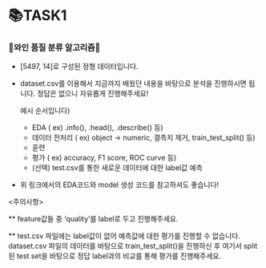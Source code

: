 # 📚TASK1

### 🍷와인 품질 분류 알고리즘🍇

- [5497, 14]로 구성된 정형 데이터입니다.
- dataset.csv를 이용해서 지금까지 배웠던 내용을 바탕으로 분석을 진행하시면 됩니다. 정답은 없으니 자유롭게 진행해주세요!
    
    예시 순서입니다)
    
    - EDA ( ex) .info(), .head(), .describe() 등)
    - 데이터 전처리 ( ex) object → numeric, 결측치 제거, train_test_split() 등)
    - 훈련
    - 평가 ( ex) accuracy, F1 score,  ROC curve 등)
    - (선택) test.csv를 통한 새로운 데이터에 대한 label값 예측
- 위 링크에서의 EDA코드와 model 생성 코드를 참고하셔도 좋습니다!

<주의사항>

** feature값들 중 ‘quality’를 label로 두고 진행해주세요.

** test.csv 파일에는 label값이 없어 예측값에 대한 평가를 진행할 수 없습니다. dataset.csv 파일의 데이터를 바탕으로 train_test_split()을 진행하신 후 여기서 split된 test set을 바탕으로 정답 label과의 비교를 통해 평가를 진행해주세요.

